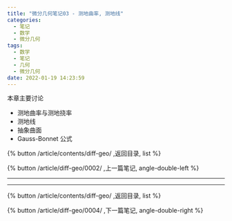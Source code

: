 ```yaml
---
title: "微分几何笔记03 - 测地曲率, 测地线"
categories:
  - 笔记
  - 数学
  - 微分几何
tags:
  - 数学
  - 笔记
  - 几何
  - 微分几何
date: 2022-01-19 14:23:59
---
```


本章主要讨论

- 测地曲率与测地挠率
- 测地线
- 抽象曲面
- Gauss-Bonnet 公式

<!-- more -->

{% button /article/contents/diff-geo/ ,返回目录, list %}

{% button /article/diff-geo/0002/ ,上一篇笔记, angle-double-left %}

---

---

{% button /article/contents/diff-geo/ ,返回目录, list %}

{% button /article/diff-geo/0004/ ,下一篇笔记, angle-double-right %}
